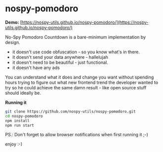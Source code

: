 nospy-pomodoro
==============

**Demo:** [https://nospy-utils.github.io/nospy-pomodoro/](https://nospy-utils.github.io/nospy-pomodoro/)

No-Spy Pomodoro Countdown is a bare-minimum implementation by design.

* it doesn't use code obfuscation - so you know what's in there.
* it doesn't send your data anywhere - hallelujah
* it doesn't need to be beautiful - just functional.
* it doesn't have any ads

You can understand what it does and change you want without
spending hours trying to figure out what new frontend trend
the developer wanted to try so he could achieve the same damn
result - like open source stuff should ideally be.

**Running it**

```bash
git clone https://github.com/nospy-utils/nospy-pomodoro.git
cd nospy-pomodoro
npm install
npm run start
```

PS.: Don't forget to allow browser notifications when first running it ;-)

enjoy :-)
